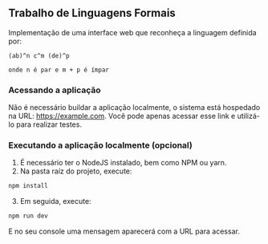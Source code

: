 ## Trabalho de Linguagens Formais

Implementação de uma interface web que reconheça a linguagem definida por:

```
(ab)^n c^m (de)^p

onde n é par e m + p é ímpar
```

### Acessando a aplicação

Não é necessário buildar a aplicação localmente, o sistema está hospedado na URL: https://example.com.
Você pode apenas acessar esse link e utilizá-lo para realizar testes.

### Executando a aplicação localmente (opcional)

1. É necessário ter o NodeJS instalado, bem como NPM ou yarn.
2. Na pasta raíz do projeto, execute:

```bash
npm install
```

3. Em seguida, execute:

```bash
npm run dev
```

E no seu console uma mensagem aparecerá com a URL para acessar.
